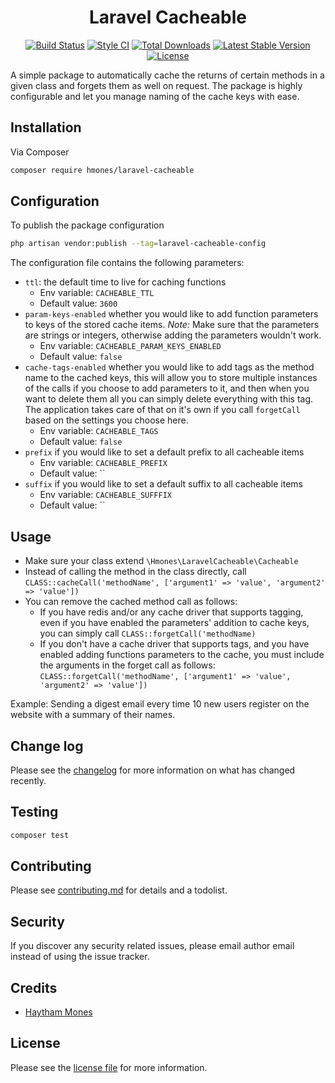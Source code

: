 <h1 align="center">Laravel Cacheable</h1>

<p align="center">
<a href="https://github.com/hmones/laravel-cacheable/actions"><img src="https://github.com/hmones/laravel-cacheable/actions/workflows/build.yml/badge.svg" alt="Build Status"></a>
<a href="https://github.styleci.io/repos/513564425"><img src="https://github.styleci.io/repos/513564425/shield" alt="Style CI"></a>
<a href="https://packagist.org/packages/hmones/laravel-cacheable"><img src="http://poser.pugx.org/hmones/laravel-cacheable/downloads" alt="Total Downloads"></a>
<a href="https://packagist.org/packages/hmones/laravel-cacheable"><img src="https://img.shields.io/github/v/release/hmones/laravel-cacheable" alt="Latest Stable Version"></a>
<a href="https://packagist.org/packages/hmones/laravel-cacheable"><img src="http://poser.pugx.org/hmones/laravel-cacheable/license" alt="License"></a>
</p>

A simple package to automatically cache the returns of certain methods in a given class and forgets them as well on request.
The package is highly configurable and let you manage naming of the cache keys with ease.

## Installation

Via Composer

```bash
composer require hmones/laravel-cacheable
```

## Configuration

To publish the package configuration

```bash
php artisan vendor:publish --tag=laravel-cacheable-config
 ```

The configuration file contains the following parameters:
- `ttl`: the default time to live for caching functions
  - Env variable: `CACHEABLE_TTL`
  - Default value: `3600`
- `param-keys-enabled` whether you would like to add function parameters to keys of the stored cache items. *Note:* Make sure that the parameters are strings or integers, otherwise adding the parameters wouldn't work.
  - Env variable: `CACHEABLE_PARAM_KEYS_ENABLED`
  - Default value: `false`
- `cache-tags-enabled` whether you would like to add tags as the method name to the cached keys, this will allow you to store multiple instances of the calls if you choose to add parameters to it, and then when you want to delete them all you can simply delete everything with this tag. The application takes care of that on it's own if you call `forgetCall` based on the settings you choose here.
  - Env variable: `CACHEABLE_TAGS`
  - Default value: `false`
- `prefix` if you would like to set a default prefix to all cacheable items
  - Env variable: `CACHEABLE_PREFIX`
  - Default value: ``
- `suffix` if you would like to set a default suffix to all cacheable items
  - Env variable: `CACHEABLE_SUFFFIX`
  - Default value: ``


## Usage

- Make sure your class extend `\Hmones\LaravelCacheable\Cacheable`
- Instead of calling the method in the class directly, call `CLASS::cacheCall('methodName', ['argument1' => 'value', 'argument2' => 'value'])`
- You can remove the cached method call as follows:
  - If you have redis and/or any cache driver that supports tagging, even if you have enabled the parameters' addition to cache keys, you can simply call `CLASS::forgetCall('methodName)`
  - If you don't have a cache driver that supports tags, and you have enabled adding functions parameters to the cache, you must include the arguments in the forget call as follows: `CLASS::forgetCall('methodName', ['argument1' => 'value', 'argument2' => 'value'])`

Example: Sending a digest email every time 10 new users register on the website with a summary of their names.

## Change log

Please see the [changelog](CHANGELOG.md) for more information on what has changed recently.

## Testing

``` bash
composer test
```

## Contributing

Please see [contributing.md](CONTRIBUTING.md) for details and a todolist.

## Security

If you discover any security related issues, please email author email instead of using the issue tracker.

## Credits
- [Haytham Mones][link-author]

## License

Please see the [license file](LICENSE.md) for more information.

[link-author]: https://github.com/hmones
